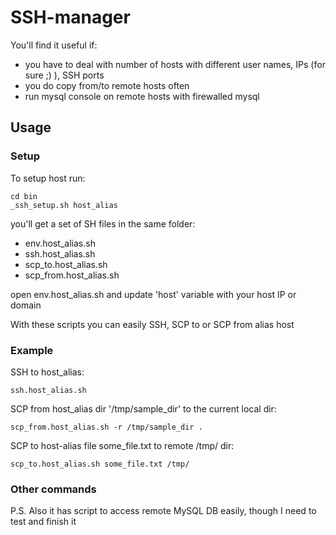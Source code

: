 # SSH-manager

You'll find it useful if:
* you have to deal with number of hosts with different user names, IPs (for sure ;) ), SSH ports
* you do copy from/to remote hosts often
* run mysql console on remote hosts with firewalled mysql


## Usage

### Setup
To setup host run:
```
cd bin
_ssh_setup.sh host_alias
```

you'll get a set of SH files in the same folder:
* env.host_alias.sh
* ssh.host_alias.sh
* scp_to.host_alias.sh
* scp_from.host_alias.sh

open env.host_alias.sh and update 'host' variable with your host IP or domain

With these scripts you can easily SSH, SCP to or SCP from alias host

### Example
SSH to host_alias:
```
ssh.host_alias.sh
```

SCP from host_alias dir '/tmp/sample_dir' to the current local dir:
```
scp_from.host_alias.sh -r /tmp/sample_dir .
```

SCP to host-alias file some_file.txt to remote /tmp/ dir:
```
scp_to.host_alias.sh some_file.txt /tmp/
```

### Other commands
P.S.
Also it has script to access remote MySQL DB easily, though I need to test and finish it
